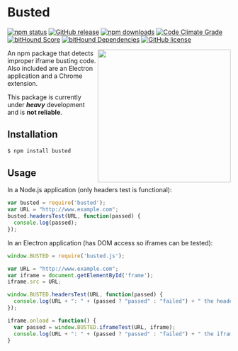 # Busted
[![npm status](https://img.shields.io/npm/v/busted.svg)](https://www.npmjs.org/package/busted)
[![GitHub release](https://img.shields.io/github/release/nathanchapman/busted.svg)](https://github.com/nathanchapman/busted/releases)
[![npm downloads](https://img.shields.io/npm/dt/busted.svg)](https://www.npmjs.org/package/busted)
[![Code Climate Grade](https://codeclimate.com/github/nathanchapman/busted/badges/gpa.svg)](https://codeclimate.com/github/nathanchapman/busted)
[![bitHound Score](https://www.bithound.io/github/nathanchapman/busted/badges/code.svg)](https://www.bithound.io/github/nathanchapman/busted)
[![bitHound Dependencies](https://www.bithound.io/github/nathanchapman/busted/badges/dependencies.svg)](https://www.bithound.io/github/nathanchapman/busted/master/dependencies/npm)
[![GitHub license](https://img.shields.io/github/license/nathanchapman/busted.svg)](https://github.com/nathanchapman/busted/blob/master/LICENSE)

<img align="right" width="300" src="http://www.dafont.com/forum/attach/orig/5/5/554705.png">

An npm package that detects improper iframe busting code. Also included are an Electron application and a Chrome extension.

This package is currently under **_heavy_** development and is **not reliable**.


## Installation
```sh
$ npm install busted
```

## Usage
In a Node.js application (only headers test is functional):
```javascript
var busted = require('busted');
var URL = "http://www.example.com";
busted.headersTest(URL, function(passed) {
  console.log(passed);
});
```

In an Electron application (has DOM access so iframes can be tested):
```javascript
window.BUSTED = require('busted.js');

var URL = "http://www.example.com";
var iframe = document.getElementById('frame');
iframe.src = URL;

window.BUSTED.headersTest(URL, function(passed) { 
  console.log(URL + ": " + (passed ? "passed" : "failed") + " the headers test.");
});

iframe.onload = function() {
  var passed = window.BUSTED.iframeTest(URL, iframe);
  console.log(URL + ": " + (passed ? "passed" : "failed") + " the iframe test.");
}
```
